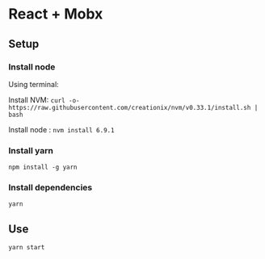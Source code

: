 # React + Mobx


## Setup

### Install node
    
  Using terminal:
  
  Install NVM: `curl -o- https://raw.githubusercontent.com/creationix/nvm/v0.33.1/install.sh | bash` 
  
  Install node : `nvm install 6.9.1`
  

### Install yarn

 `npm install -g yarn`

### Install dependencies

 `yarn`

## Use

 `yarn start`
